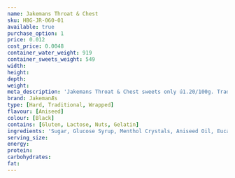```yaml
---
name: Jakemans Throat & Chest
sku: HBG-JR-060-01
available: true
purchase_option: 1
price: 0.012
cost_price: 0.0048
container_water_weight: 919
container_sweets_weight: 549
width: 
height: 
depth: 
weight: 
meta_description: 'Jakemans Throat & Chest sweets only ú1.20/100g. Traditional sweets and more at Humbugs Confectionery Store. Specialists in satisfying your sweet tooth!'
brand: JakemanÆs
type: [Hard, Traditional, Wrapped]
flavour: [Aniseed]
colour: [Black]
contains: [Gluten, Lactose, Nuts, Gelatin]
ingredients: 'Sugar, Glucose Syrup, Menthol Crystals, Aniseed Oil, Eucalyptus Oil, Colour: Vegetable Carbon, Natural Flavouring'
serving_size: 
energy: 
protein: 
carbohydrates: 
fat: 
---
```

